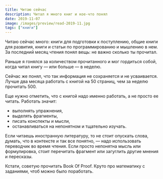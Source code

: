 ```yaml
---
title: Читаю сейчас
description: Читал я много книг и кое-что понял
date: 2019-11-07
image: /images/preview/read-2019-11.jpg
tags: ["книги"]
---
```


Читаю сейчас много: книги для подготовки к поступлению, общие книги для развития, книги и статьи по программированию и мышлению в нем. За последний месяц чтения понял вещь: не важно сколько ты прочитал.

Раньше я гонялся за количеством прочитанного и мог гордиться собой, когда читал книгу — или больше — в неделю.

Сейчас же понял, что так информация не сохраняется и не усваивается. Лучше два месяца работать с книгой на 50 страниц, чем за неделю прочитать 500.

Еще нужно отметить, что с книгой надо именно работать, а не просто ее читать. Работать значит:

- выполнять упражнения,
- выделять фрагменты,
- писать конспекты и мысли,
- останавливаться на непонятном и тщательно изучать.

Если читаешь иностранную литературу, то не стоит опускать слова, думать, что в контексте и так все понятно, — надо использовать переводчик во время чтения. Если просто непонятна мысль или формулировка, стоит перечитать фрагмент или загуглить другие мнения и пересказы.

Кстати, советую прочитать Book Of Proof. Круто про математику с заданиями, чтоб можно было поработать.
